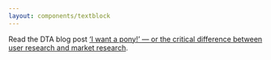 ```yaml
---
layout: components/textblock
---
```


Read the DTA blog post [‘I want a pony!’ — or the critical difference between user research and market research](https://www.dta.gov.au/blog/i-want-a-pony/).
